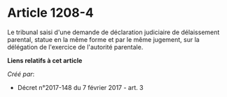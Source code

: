 # Article 1208-4

Le tribunal saisi d'une demande de déclaration judiciaire de  délaissement parental, statue en la même forme et par le même
jugement,  sur la délégation de l'exercice de l'autorité parentale.

**Liens relatifs à cet article**

_Créé par_:

  - Décret n°2017-148 du 7 février 2017 - art. 3
